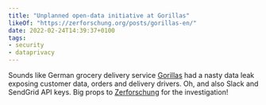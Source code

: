 ```yaml
---
title: "Unplanned open-data initiative at Gorillas"
likeOf: "https://zerforschung.org/posts/gorillas-en/"
date: 2022-02-24T14:39:37+0100
tags:
- security
- dataprivacy
---
```

Sounds like German grocery delivery service [Gorillas](https://gorillas.io/de) had a nasty data leak exposing customer data, orders and delivery drivers. Oh, and also Slack and SendGrid API keys. Big props to [Zerforschung](https://zerforschung.org) for the investigation!